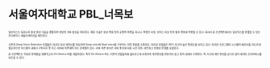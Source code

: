 ## 서울여자대학교 PBL_너목보


<span style="font-size:5px;">
딥보이스는 딥러닝과 음성 합성 기술을 결합하여 생성된 가짜 음성을 의미한다. 해당 기술은 음성 복원 등의 긍정적 측면을 지니나, 특정인 사칭, 보이스 피싱 등의 범죄 행위에 악용될 수 있다. 따라서 본 프로젝트에서는 딥보이스를 판별할 수 있는 온디바이스 애플리케이션을 제안한다.
<br><br>

 기존의 Deep Voice Detection 모델들은 대규모 음성 데이터를 학습하여 Deep voice와 Real voice를 구분하는 이진 분류를 수행한다. 이러한 모델들은 90% 부근의 높은 정확도를 보이고 있다. 하지만 프로그램이 시스템의 메모리를 과도하게 점유하므로 하드웨어 내에서 구동되지 못 하고 서버에 의존해야 하는 한계점이 있다. 서버 의존 방식은 서버 통신에 따른 시간 지연, 네트워크 연결성 문제를 유발한다.
<br>

본 프로젝트는 이러한 문제점을 해결하고자 On-Device AI를 개발하였다. 특히 On-Device AI는 기존의 모델들처럼 클라우드에 사용자의 개인정보를 전송하지 않고 장치 내에서 수행된다. 즉 기기에 개인 정보를 남기지 않아 데이터 프라이버시를 보호할 수 있다.
</span>
